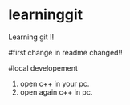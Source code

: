 # learninggit
Learning git !!

#first change in readme
changed!!

#local developement

1. open c++ in your pc.
2. open again c++ in pc.

